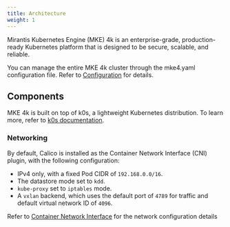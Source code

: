 ```yaml
---
title: Architecture
weight: 1
---
```


Mirantis Kubernetes Engine (MKE) 4k is an enterprise-grade, production-ready
Kubernetes platform that is designed to be secure, scalable, and reliable.

You can manage the entire MKE 4k cluster through the mke4.yaml configuration
file. Refer to [Configuration](../configuration) for details.

## Components

MKE 4k is built on top of k0s, a lightweight Kubernetes distribution.
To learn more, refer to [k0s documentation](https://docs.k0sproject.io/v1.29.3+k0s.0/).

<!-- ### Control plane -->

<!-- [Discuss the control plane component and its function] -->

### Networking

By default, Calico is installed as the Container Network Interface (CNI) plugin,
with the following configuration:

- IPv4 only, with a fixed Pod CIDR of `192.168.0.0/16`.
- The datastore mode set to `kdd`.
- `kube-proxy` set to `iptables` mode.
- A `vxlan` backend, which uses the default port of `4789` for traffic and default virtual network ID of `4096`.

Refer to [Container Network Interface](../cni) for the network configuration details

<!-- ### Data Plane -->

<!-- [Discuss the data plane components and their functions] -->

<!-- ## High-Level Diagram -->

<!-- [Include a high-level diagram illustrating the MKE 4k architecture] -->

<!-- ## Deployment considerations -->

<!-- [Highlight any important considerations for deploying MKE 4k] -->

<!-- ## Conclusion [Wrap up the document with a conclusion or summary] -->

<!-- ### Control plane -->

<!-- [Discuss the control plane component and its function] -->
